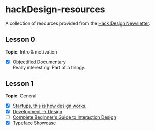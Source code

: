 # hackDesign-resources  

A collection of resources provided from the [Hack Design Newsletter](https://hackdesign.org/lessons).  

## Lesson 0
**Topic**: Intro & motivation  
- [x] [Objectified Documentary](http://www.hustwit.com/category/objectified/)  
Really interesting! Part of a trilogy.  

## Lesson 1  
**Topic**: General
- [x] [Startups, this is how design works.](https://startupsthisishowdesignworks.com/)  
- [x] [Development -> Design](https://web.archive.org/web/20160806215332/http://somerandomdude.com/2012/01/10/transition-from-development-to-design/)  
- [ ] [Complete Beginner's Guide to Interaction Design](http://www.uxbooth.com/articles/complete-beginners-guide-to-interaction-design/)  
- [x] [Typeface Showcase](http://beautifulwebtype.com/)
